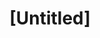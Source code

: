 ---
pid: LLP13
title: "[Untitled]"
location_transcription: 
zipcode: '19116'
outside_phl: 
neighborhood: Somerton,Bustleton
age: '11'
age_range: 6-13
instagram: 
image_file_name: LLP_13.jpg
proposal_transcription: 
topic: Inclusivity
topic_summary: '0'
type: Other No Form
keywords_other: All Lives Matter
credit: Zahraa
image_labels: |-
  P.A
  All Lives Matter
twitter: 
facebook: 
permalink: "/monuments/llp13/"
layout: item-page
---